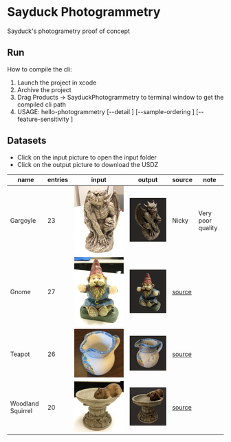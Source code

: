 # Sayduck Photogrammetry

Sayduck's photogrametry proof of concept

## Run

How to compile the cli:

1. Launch the project in xcode
2. Archive the project
3. Drag Products -> SayduckPhotogrammetry to terminal window to get the compiled cli path
4. USAGE: hello-photogrammetry <input-folder> <output-filename> [--detail <detail>] [--sample-ordering <sample-ordering>] [--feature-sensitivity <feature-sensitivity>]

## Datasets

- Click on the input picture to open the input folder
- Click on the output picture to download the USDZ

| name              | entries | input                                                                              | output                                                                                     | source                                       | note              |
| ----------------- | ------- | ---------------------------------------------------------------------------------- | ------------------------------------------------------------------------------------------ | -------------------------------------------- | ----------------- |
| Gargoyle          | 23      | [![Input](Datasets/gargoyle/input.jpg)](Datasets/gargoyle/input)                   | [![Output](Datasets/gargoyle/output.jpg)](Datasets/gargoyle/output.usdz)                   | Nicky                                        | Very poor quality |
| Gnome             | 27      | [![Input](Datasets/gnome/input.jpg)](Datasets/gnome/input)                         | [![Output](Datasets/gnome/output.jpg)](Datasets/gnome/output.usdz)                         | [source](http://zhuoliang.me/meshrecon.html) |
| Teapot            | 26      | [![Input](Datasets/teapot/input.jpg)](Datasets/teapot/input)                       | [![Output](Datasets/teapot/output.jpg)](Datasets/teapot/output.usdz)                       | [source](http://zhuoliang.me/meshrecon.html) |
| Woodland Squirrel | 20      | [![Input](Datasets/woodland-squirrel/input.jpg)](Datasets/woodland-squirrel/input) | [![Output](Datasets/woodland-squirrel/output.jpg)](Datasets/woodland-squirrel/output.usdz) | [source](http://zhuoliang.me/meshrecon.html) |
